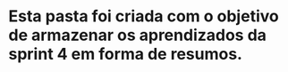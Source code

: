 # Esta pasta foi criada com o objetivo de armazenar os aprendizados da sprint 4 em forma de resumos.
